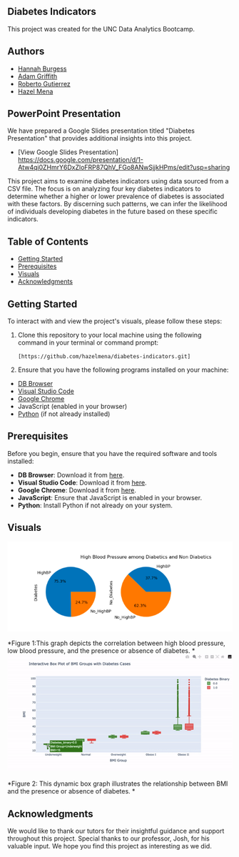 ## Diabetes Indicators
This project was created for the UNC Data Analytics Bootcamp.

## Authors
- [Hannah Burgess](https://github.com/hannahburgess13)
- [Adam Griffith](https://github.com/adamg7100)
- [Roberto Gutierrez](https://github.com/Rgutierrez11)
- [Hazel Mena](https://github.com/hazelmena)

## PowerPoint Presentation
We have prepared a Google Slides presentation titled "Diabetes Presentation" that provides additional insights into this project.

- [View Google Slides Presentation] https://docs.google.com/presentation/d/1-Atw4qi0ZHmrY6DxZloFRP87QhV_FGo8ANwSjjkHPms/edit?usp=sharing


This project aims to examine diabetes indicators using data sourced from a CSV file. The focus is on analyzing four key diabetes indicators to determine whether a higher or lower prevalence of diabetes is associated with these factors. By discerning such patterns, we can infer the likelihood of individuals developing diabetes in the future based on these specific indicators.

## Table of Contents
- [Getting Started](#getting-started)
- [Prerequisites](#prerequisites)
- [Visuals](#Visuals)
- [Acknowledgments](#Acknowledgments)
## Getting Started

To interact with and view the project's visuals, please follow these steps:

1. Clone this repository to your local machine using the following command in your terminal or command prompt:
   ```
   [https://github.com/hazelmena/diabetes-indicators.git]
   ```


2. Ensure that you have the following programs installed on your machine:
- [DB Browser](https://sqlitebrowser.org/dl/)
- [Visual Studio Code](https://code.visualstudio.com/)
- [Google Chrome](https://www.google.com/chrome/)
- JavaScript (enabled in your browser)
- [Python](https://www.python.org/) (if not already installed)


## Prerequisites

Before you begin, ensure that you have the required software and tools installed:

- **DB Browser**: Download it from [here](https://sqlitebrowser.org/dl/).
- **Visual Studio Code**: Download it from [here](https://code.visualstudio.com/).
- **Google Chrome**: Download it from [here](https://www.google.com/chrome/).
- **JavaScript**: Ensure that JavaScript is enabled in your browser.
- **Python**: Install Python if not already on your system.


## Visuals
![Diabetes and High Blood Pressure](Visuals/Piegraph.png)

*Figure 1:This graph depicts the correlation between high blood pressure, low blood pressure, and the presence or absence of diabetes. *
![Interactive Graph](Visuals/InteractiveBox.gif)


*Figure 2: This dynamic box graph illustrates the relationship between BMI and the presence or absence of diabetes. *


## Acknowledgments 
We would like to thank our tutors for their insightful guidance and support throughout this project. Special thanks to our professor, Josh, for his valuable input. We hope you find this project as interesting as we did.


